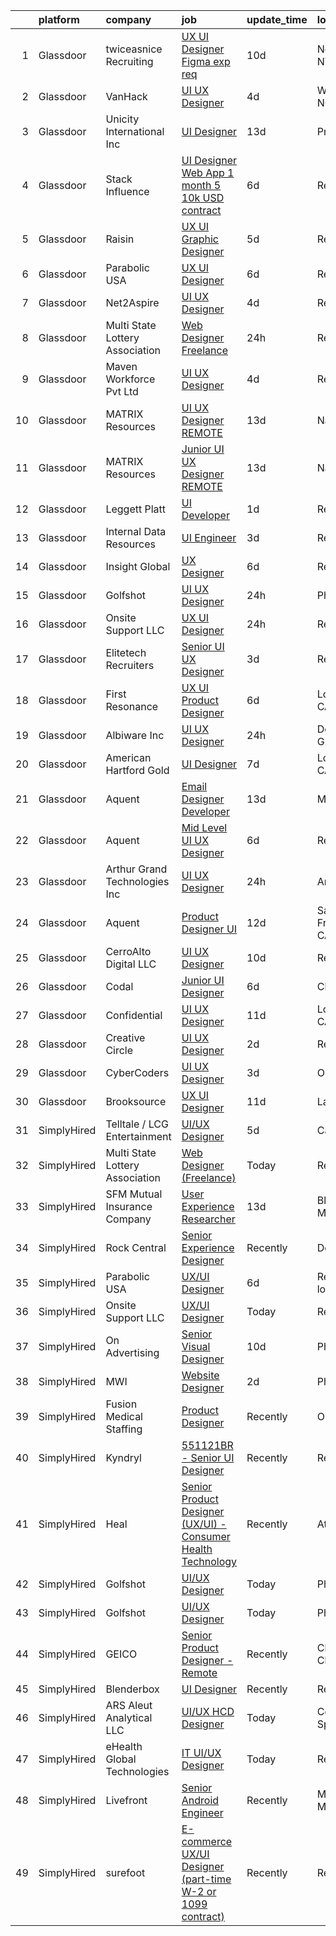 

|    | platform    | company                         | job                                                                                                                                                                                                                                                                                                                                                                                                                                                                                                                                                                                                                                                                                                                                                                                                                                                                                                                                                                                                                                                                                                                                                                                                                                                                                                                                                     | update_time   | location             |
|---:|:------------|:--------------------------------|:--------------------------------------------------------------------------------------------------------------------------------------------------------------------------------------------------------------------------------------------------------------------------------------------------------------------------------------------------------------------------------------------------------------------------------------------------------------------------------------------------------------------------------------------------------------------------------------------------------------------------------------------------------------------------------------------------------------------------------------------------------------------------------------------------------------------------------------------------------------------------------------------------------------------------------------------------------------------------------------------------------------------------------------------------------------------------------------------------------------------------------------------------------------------------------------------------------------------------------------------------------------------------------------------------------------------------------------------------------|:--------------|:---------------------|
|  1 | Glassdoor   | twiceasnice Recruiting          | [UX UI Designer  Figma exp req ](https://www.glassdoor.com/partner/jobListing.htm?pos=117&ao=1110586&s=58&guid=00000182c98458eb8119d160892fbeeb&src=GD_JOB_AD&t=SR&vt=w&ea=1&cs=1_001ed545&cb=1661238270650&jobListingId=1008068818809&cpc=654405A9B1E0A9F5&jrtk=3-0-1gb4o8m8tk6e8801-1gb4o8m99ghrk800-cef142315f590e05--6NYlbfkN0AIiLXtwtv0BDns9BiY4ItblantFozdL6jLmLxNvS8mvobmNrnUvGB6FN7aqZoRML8DyGxjZBHxp-YoO7689R5S7sIL8j9JYX9W_Wfc1Gpuxn7nq2hOvJe9n-frA-rub1_WfzzCfG9ew5k6_n4AGP6iTzEaZvEbkYzv5B_6g37YE8OsNGpSwvDntpzqSxmUxvXlUsTg-9xhssjyyqFuZwVAcjASXMst1QWmpFqk7jExxMdr3ZoS8u4LpLi-aFz0wiH5kmea06__-UyTnX69AqU4E8ezQpRylG1-Zbw52c3-5wgmUXr4IjQJgXl98ekvwbAqfFY7hq7UkwQyGkmuwO4DR4DzalrbRRvCrvZL1J_FRbEoZpD-9pD5QY8q5lLCoeUSX7aX2iJGXkagtXnYu3qp2VfC9VMuO8USaRWtKZAAb-Yl_GSNH2zJQdi6A-NIqrE2ZXIB7z1wv39x-k4tWo8JbZkFkRvZrAl6Hpd2QimCB1nET4XH4DW5YUZ858dvEXhlJcMGGFqpkg%3D%3D)                                                                                                                                                                                                                                                                                                                                                                                                                                                                   | 10d           | New York, NY         |
|  2 | Glassdoor   | VanHack                         | [UI UX Designer](https://www.glassdoor.com/partner/jobListing.htm?pos=129&ao=1136043&s=58&guid=00000182c98458eb8119d160892fbeeb&src=GD_JOB_AD&t=SR&vt=w&cs=1_3a349456&cb=1661238270650&jobListingId=1008079230268&jrtk=3-0-1gb4o8m8tk6e8801-1gb4o8m99ghrk800-8436be6246fa71a7-)                                                                                                                                                                                                                                                                                                                                                                                                                                                                                                                                                                                                                                                                                                                                                                                                                                                                                                                                                                                                                                                                         | 4d            | Wilmington, NC       |
|  3 | Glassdoor   | Unicity International Inc       | [UI Designer](https://www.glassdoor.com/partner/jobListing.htm?pos=120&ao=1136043&s=58&guid=00000182c98458eb8119d160892fbeeb&src=GD_JOB_AD&t=SR&vt=w&ea=1&cs=1_965c836d&cb=1661238270650&jobListingId=1008062198570&jrtk=3-0-1gb4o8m8tk6e8801-1gb4o8m99ghrk800-fa6e63242de40b86-)                                                                                                                                                                                                                                                                                                                                                                                                                                                                                                                                                                                                                                                                                                                                                                                                                                                                                                                                                                                                                                                                       | 13d           | Provo, UT            |
|  4 | Glassdoor   | Stack Influence                 | [UI Designer   Web App  1 month  5 10k USD contract ](https://www.glassdoor.com/partner/jobListing.htm?pos=130&ao=1136043&s=58&guid=00000182c98458eb8119d160892fbeeb&src=GD_JOB_AD&t=SR&vt=w&ea=1&cs=1_722079e9&cb=1661238270650&jobListingId=1008075034318&jrtk=3-0-1gb4o8m8tk6e8801-1gb4o8m99ghrk800-dc09ce81916352cb-)                                                                                                                                                                                                                                                                                                                                                                                                                                                                                                                                                                                                                                                                                                                                                                                                                                                                                                                                                                                                                               | 6d            | Remote               |
|  5 | Glassdoor   | Raisin                          | [UX UI Graphic Designer](https://www.glassdoor.com/partner/jobListing.htm?pos=127&ao=1136043&s=58&guid=00000182c98458eb8119d160892fbeeb&src=GD_JOB_AD&t=SR&vt=w&ea=1&cs=1_3e6f833a&cb=1661238270650&jobListingId=1008076992237&jrtk=3-0-1gb4o8m8tk6e8801-1gb4o8m99ghrk800-dcf3a0b7e1705d15-)                                                                                                                                                                                                                                                                                                                                                                                                                                                                                                                                                                                                                                                                                                                                                                                                                                                                                                                                                                                                                                                            | 5d            | Remote               |
|  6 | Glassdoor   | Parabolic USA                   | [UX UI Designer](https://www.glassdoor.com/partner/jobListing.htm?pos=119&ao=1136043&s=58&guid=00000182c98458eb8119d160892fbeeb&src=GD_JOB_AD&t=SR&vt=w&ea=1&cs=1_8d00642d&cb=1661238270650&jobListingId=1008074018924&jrtk=3-0-1gb4o8m8tk6e8801-1gb4o8m99ghrk800-bd316e229083d2f2-)                                                                                                                                                                                                                                                                                                                                                                                                                                                                                                                                                                                                                                                                                                                                                                                                                                                                                                                                                                                                                                                                    | 6d            | Remote               |
|  7 | Glassdoor   | Net2Aspire                      | [UI UX Designer](https://www.glassdoor.com/partner/jobListing.htm?pos=125&ao=1136043&s=58&guid=00000182c98458eb8119d160892fbeeb&src=GD_JOB_AD&t=SR&vt=w&ea=1&cs=1_ee801255&cb=1661238270650&jobListingId=1008078988932&jrtk=3-0-1gb4o8m8tk6e8801-1gb4o8m99ghrk800-65885e2791a22fb5-)                                                                                                                                                                                                                                                                                                                                                                                                                                                                                                                                                                                                                                                                                                                                                                                                                                                                                                                                                                                                                                                                    | 4d            | Remote               |
|  8 | Glassdoor   | Multi State Lottery Association | [Web Designer  Freelance ](https://www.glassdoor.com/partner/jobListing.htm?pos=103&ao=1110586&s=58&guid=00000182c98458eb8119d160892fbeeb&src=GD_JOB_AD&t=SR&vt=w&ea=1&cs=1_57df440d&cb=1661238270648&jobListingId=1008086199830&cpc=4B86475FAF393599&jrtk=3-0-1gb4o8m8tk6e8801-1gb4o8m99ghrk800-b3389534c958821e--6NYlbfkN0CPEiJEzZq4I_K6S6Q9VC1QMfIsI0INZ1UYi7vjgDL48SUvOQou6hjm3q454dAM-M-vzccNmuKobiwfeMiyvU0aHOBppJLoex6r_CPGSb5Q8B_ag_X-EefPV1qXe7zOO_YzZQdPAQmrGSQIyao12eZzSplvlXDw8w-DIwIgqnYpYCOGEqjs8J-dk-uFbQW0cnarf8eao-PderiTTMxUrJWrUxrHXTWGKU7UdN1WmRK0o3YFEhepPuyQ1vq90xxVy0qRTv6R0OX9EjMTwPIWpZk6ig3vB0tyN26SkBvUdNkhOXo2bQrAQFVIjBzhqAJnmTi6C24FCvCNvZJUDTj0o7INB1bdRpFWU5Nw3Hf1He3O9ykWvkaQkJBArqs5y1z1gNyS-pkDfUqv-7xzz5m3tRb20Ry93lTYxtduaWoSkGajpGUtJL__1oQvoPVw9bDxKeQIxTH83VH3ZJmNzhp7zqnywVozfEzqfOMALQiJ1d8ocicYVPYqVl-WzgJW1r2PCLE%3D)                                                                                                                                                                                                                                                                                                                                                                                                                                                                                       | 24h           | Remote               |
|  9 | Glassdoor   | Maven Workforce Pvt  Ltd        | [UI UX Designer](https://www.glassdoor.com/partner/jobListing.htm?pos=124&ao=1136043&s=58&guid=00000182c98458eb8119d160892fbeeb&src=GD_JOB_AD&t=SR&vt=w&ea=1&cs=1_276a4a82&cb=1661238270650&jobListingId=1008078834494&jrtk=3-0-1gb4o8m8tk6e8801-1gb4o8m99ghrk800-35f1387b61ff5c84-)                                                                                                                                                                                                                                                                                                                                                                                                                                                                                                                                                                                                                                                                                                                                                                                                                                                                                                                                                                                                                                                                    | 4d            | Remote               |
| 10 | Glassdoor   | MATRIX Resources                | [UI   UX Designer   REMOTE](https://www.glassdoor.com/partner/jobListing.htm?pos=113&ao=1110586&s=58&guid=00000182c98458eb8119d160892fbeeb&src=GD_JOB_AD&t=SR&vt=w&ea=1&cs=1_994b9ca1&cb=1661238270649&jobListingId=1008063613140&cpc=FA84DF7EA1EC2398&jrtk=3-0-1gb4o8m8tk6e8801-1gb4o8m99ghrk800-1ade8380a6d4b0b3--6NYlbfkN0De5ppvndiyxA0pMSLQzOe_j9Mra0KF_8EhxTxOKXtZIfhM20E97mGJ28x3XA14Fw347YOZu9H1TYNv5pfUzEqcQ_ZkHkKxPnTBakrg7_2B78USbWXJWhdiHF-LknqHi7S_PZgXYKUGTXNEjFd4WyKdgk6wVGGYzYIP_JwuY0MurdC_ixRDxdgMZqJPT18fbwjA3JIcSGOoF_U5IsLguOINUHV7cAtesljsx2AP9RP0ARChNVYdJaJvTNL9vpoqAVnkke3TaIuLGuccGNR3PSGDb9CB2vokEXjBtKPvs-ff1KyM2oI5lrJTiTiEwIxqyKmN-aeX6uGxWMOkS_NtrywyMN8C7JNK2bzivJ2UDxpOt-ZYN_Z-btrlbVbII7r3tPzxhKmbZIsgWYT1nFymHnZ1Z4J6XmvFkm1OiVAlaHLC-7Q4Fv77Pz8nCBm0ZjpTFV3LH9Eaygkv_Nx0hXwzCdCpnqmO-K62qlGO9PR2-yLpt6er2kzh8gyTMTVQtkx9ZDLZ_nTqDOy4_wR8SJEs8-4jnEkORY6sjFO7tUfk7ybQgQ%3D%3D)                                                                                                                                                                                                                                                                                                                                                                                                                                        | 13d           | Naperville, IL       |
| 11 | Glassdoor   | MATRIX Resources                | [Junior UI   UX Designer   REMOTE](https://www.glassdoor.com/partner/jobListing.htm?pos=109&ao=1110586&s=58&guid=00000182c98458eb8119d160892fbeeb&src=GD_JOB_AD&t=SR&vt=w&ea=1&cs=1_654097e7&cb=1661238270649&jobListingId=1008063613141&cpc=A65DF3A704A48F9B&jrtk=3-0-1gb4o8m8tk6e8801-1gb4o8m99ghrk800-93ed54646864d401--6NYlbfkN0De5ppvndiyxA0pMSLQzOe_j9Mra0KF_8EhxTxOKXtZIfhM20E97mGJ28x3XA14Fw347YOZu9H1TW3cLCgiKdU9XDBC-yui81Ij8BUAH8nl8ee4EJiqTqxlFfbk3D2KluRYfYu0o-hUQvrSDoDGqUIsSNBqgrVpxZuBg9O-U62m1upbkFW5Gvtms5Qmw2VkYvMClOxYv7AXxI1iE7eIHeIFfZmJqVe63_fJQSBsaUvcDhU0esVn_fYgbogx0eq_6_iGvjhRp4WlUQPodeEtJVX0_XTwAmLmmGA1KvxLl01f6VBGbkD_GRssSmicXnfc1U66LdvWFkLWmcAGHEjGHyK49NM1Ra89nwR7pWpQMbN77cB7c4FqPL_3iTKPHbtNqak_V0X6hGPl3tYTsICEBukhgeq5QtOPgHI8tv2Gm2rxDkOP3mmWTpbBV_hT0D6sGC5B62ASviG_xrs7vwBZS91CKmG515-zK-jsInPqBWbOKeWZ7Jh2PRMBAo1Vg14u0HiEgGs-jBUW7y-HBCVd-5GDHPaCF38RPsubSaKg4evW7Q%3D%3D)                                                                                                                                                                                                                                                                                                                                                                                                                                 | 13d           | Naperville, IL       |
| 12 | Glassdoor   | Leggett   Platt                 | [UI Developer](https://www.glassdoor.com/partner/jobListing.htm?pos=126&ao=1136043&s=58&guid=00000182c98458eb8119d160892fbeeb&src=GD_JOB_AD&t=SR&vt=w&cs=1_90650d24&cb=1661238270650&jobListingId=1008084184966&jrtk=3-0-1gb4o8m8tk6e8801-1gb4o8m99ghrk800-2c206d6eecbc3252-)                                                                                                                                                                                                                                                                                                                                                                                                                                                                                                                                                                                                                                                                                                                                                                                                                                                                                                                                                                                                                                                                           | 1d            | Remote               |
| 13 | Glassdoor   | Internal Data Resources         | [UI Engineer](https://www.glassdoor.com/partner/jobListing.htm?pos=108&ao=1110586&s=58&guid=00000182c98458eb8119d160892fbeeb&src=GD_JOB_AD&t=SR&vt=w&ea=1&cs=1_ade99b92&cb=1661238270649&jobListingId=1008081469269&cpc=723ADC3DFE402989&jrtk=3-0-1gb4o8m8tk6e8801-1gb4o8m99ghrk800-87a42d0d3a12b624--6NYlbfkN0D-IIHpRgNhhiguU_t6VlqfhfFf3-SclHiEW6RanCpGL0AEnsnTmiX299MBfDVxpfqFIHLUZkrxoio22OVCWj8hs7XSZqfmbsYheLqYi2wlilauAmAOi7Dz7AaiPJJnsiA0lcM0Q2Xvu7ZBR6ffRGUZ9gTPPJJwW7H9_MUZNT6DkHevtRGiGdChC0xuGG3aunqnXwK8yL2MjUD8Uwv7btsmWQIKb1NzUJ8q39IeiCqgTiXdLRTt_aXbXdGKU6HkhrdxoVE9wkCn0RQ7IZ_We56bUsNDmELBmqpVs-pcnPaeV4sfTmmDtHTOhd7wJlQuedCIKihkLwJEVODCSneI3LVluRO7Vl8SPN-cULq77Azfq7fwEbDGeLtXYASmGSRd6hva19njY9A5PLyWJPyp-RnslYhESImRuPeSNALqqV6IMdXgqfkGFoen8g20VZ8At4lAOE4NNucE62TSwPn_ry2pPyTrHiRhf-o8xFl-35EvZq-_IhqSjp4F6v9kq_0bQtBfNmfMuweU0g%3D%3D)                                                                                                                                                                                                                                                                                                                                                                                                                                                                                      | 3d            | Remote               |
| 14 | Glassdoor   | Insight Global                  | [UX Designer](https://www.glassdoor.com/partner/jobListing.htm?pos=107&ao=1110586&s=58&guid=00000182c98458eb8119d160892fbeeb&src=GD_JOB_AD&t=SR&vt=w&ea=1&cs=1_9d40ebb2&cb=1661238270648&jobListingId=1008073881577&cpc=2CAED5C921A5F994&jrtk=3-0-1gb4o8m8tk6e8801-1gb4o8m99ghrk800-bd5a303d7d7cbc32--6NYlbfkN0BKkHZu3wF05EeDimN_p6sYpKCMArvwa95YdH7UpkaBCu3kko-CbOwOronkFQW1QDtkQvFEae3OZ1zlEOtgUpOkmMFtEbgHJ32Df8Fo4KYKg3vgXQPLSUTvHUy1F8ZUQ4V_ok-G790yz8AZbZtXSPGc3p3OFUeZCJVurIKNfCmfDZ5sZy3U_A2weGehS_S110uS9lop657pyLSTbOsH9Zd7Ir311bKXs6aqGkWos61Fu8BMqP3hGqwuFQOA1LpjJkr_QvQ34ULamWSPEXwtO47cByVV9vzj6QWTT-Kfv8JiINb9Dn3cQjus65CwuItlx5KmBY2Fftv5vTtUH4SD-3z6I9zH2lB0fifpBJ_vcZJqGyKPC9c0z86KRFiAFZfL36Rls9Gz3rSs-Vwym74yWec81TzeqTV7dMu__UUQmwkZsfo_Nv8TN2S5wlJI7cy_jzslCdpYHMyhpu6WMkOwpJX7MiM3InZ5VIHkHLUXsaMezoNvYTgpiSdP)                                                                                                                                                                                                                                                                                                                                                                                                                                                                                                                  | 6d            | Remote               |
| 15 | Glassdoor   | Golfshot                        | [UI UX Designer](https://www.glassdoor.com/partner/jobListing.htm?pos=104&ao=1110586&s=58&guid=00000182c98458eb8119d160892fbeeb&src=GD_JOB_AD&t=SR&vt=w&ea=1&cs=1_1e2c2519&cb=1661238270648&jobListingId=1008085946303&cpc=2F9DD8B511C89582&jrtk=3-0-1gb4o8m8tk6e8801-1gb4o8m99ghrk800-e5cb6b5ba6efd3b7--6NYlbfkN0CddNxMTMLwH40lTaZJThwUnXaaj4n8Pu5hTiIBK9zti_yKWKQvAOupfS5MhZvS8F1143AQTOe31w75dKjGQwllXjtlbr_GHJ2zWwCTYKCQo7slhDGgqQntsNobW6is6hnC3OUBYT552AtD0_sS63AePSFauotVCjgREMR5LCPuAA6y0Kr4B57VFrQkpMrY1fw3_XV9zk1UyDCSXOVQro6ZKvYJYgncvATmxX4rVbPn2drd412EGA_bk9VgGWrNg8DSdItQf0bfHsldcBqTTP6D-AIHI9gyZ6spHxp6KRuj76bWTU6ATItKnJxzgQ7Rp1z2SRVk07kCj0y-o1RS-3hrFX5_cTdxB_sd9rFRFTbpQgD9Wd3m2ssA1Tp87za5JmjAkwgflSw5GOesrw4_X3OcAIDn3O2xukwAnxB5bsitXTtjAKTNTf5DIlgGySWndo-8HhQLzl0kcsDJdvo42T0B64_VLfu8EuXYZVtc3Qpnf8ozodWvMZwPwUPhYMB09so%3D)                                                                                                                                                                                                                                                                                                                                                                                                                                                                                                 | 24h           | Phoenix, AZ          |
| 16 | Glassdoor   | Onsite Support LLC              | [UX UI Designer](https://www.glassdoor.com/partner/jobListing.htm?pos=128&ao=1136043&s=58&guid=00000182c98458eb8119d160892fbeeb&src=GD_JOB_AD&t=SR&vt=w&ea=1&cs=1_342deaf7&cb=1661238270650&jobListingId=1008086188115&jrtk=3-0-1gb4o8m8tk6e8801-1gb4o8m99ghrk800-449c226ce5f94274-)                                                                                                                                                                                                                                                                                                                                                                                                                                                                                                                                                                                                                                                                                                                                                                                                                                                                                                                                                                                                                                                                    | 24h           | Remote               |
| 17 | Glassdoor   | Elitetech Recruiters            | [Senior UI UX Designer](https://www.glassdoor.com/partner/jobListing.htm?pos=105&ao=1110586&s=58&guid=00000182c98458eb8119d160892fbeeb&src=GD_JOB_AD&t=SR&vt=w&ea=1&cs=1_6be5e48e&cb=1661238270648&jobListingId=1008081241942&cpc=AC285F3A3ECA6BB0&jrtk=3-0-1gb4o8m8tk6e8801-1gb4o8m99ghrk800-5f5fec2870d43fe9--6NYlbfkN0AW31Gic_wabho8Nv_ZbQc2hA2cevYtvDlbW5VVZvB7_on6M4fVqf_U4xZByv8wRAzDJauNrz4_Sm4cEZiGZPauC1YHk2eBPymVyZYultETAPWWlD21nDZP-ss3txUdRNftsS9CJ3T_lj3hL8vtDa-FcVuj4g9BQOhnrZeePHZ6l-eRtpugPfXJ_T0ornNyIMHBJWHAynAn5AsAL60OFmJ8KmdNtyIpXczR0q0_j3Ov2hN-UQNqEvz_RrHYGVk555cllx7kFQht9gPaHNFPpV6UTgD8oqj_2YiizK9oKY6S2YVS426z4WwgEWpGHJdT-waPaBHoIInmxftpmodKeZyoxHSH5FfTSIK9Z_-XSSLDh8Zzr0VAU9OCkbPZQ9voEL6DMWoJuwgXBQ-BqziI9kXkribC03n54TssewhyTdzp0YC-e8go7esMs7omULgOSu-L6lDmqZIJLKpJl-FbSIhdaLEEZPzpYAFhjrsLB0AqqCv-76OEzgO-)                                                                                                                                                                                                                                                                                                                                                                                                                                                                                                        | 3d            | Remote               |
| 18 | Glassdoor   | First Resonance                 | [UX UI Product Designer](https://www.glassdoor.com/partner/jobListing.htm?pos=110&ao=1110586&s=58&guid=00000182c98458eb8119d160892fbeeb&src=GD_JOB_AD&t=SR&vt=w&ea=1&cs=1_d65623ec&cb=1661238270649&jobListingId=1008073633770&cpc=BBD63848FB84346C&jrtk=3-0-1gb4o8m8tk6e8801-1gb4o8m99ghrk800-45a1e9b2fa0f0f98--6NYlbfkN0A67EbyqQZ2m7633xFuWhEzGHB4JWu7JYf7ZqKJexKnq-ewtEJ0iRSzNpebqvhoIpdb03KCrojhJnEvqOB-r9fr7Ydf0eKQOaScApv75GSj-XgdoSIBLxU7NgNg5yIze3MBoo_oCIvJ8ElDlZjZqUDa2RFmrCrbfBS8wXuJ4jjcFin0dfamKsRszTaw71lgKIEExAhpuqy5eA2_fgmNaX4UbfoZK1YYGoUTqNbzQBx9GdhivB7blsuYeDLCYSGwORkNV2rWuPwm0mGCsVrAQ7byT0YHaKZpVHMr0qepDm5VaP7n5JZIUkHiwInH3vefYW2VQQ_XlfqFzptPcqJpJK_eG8LSRD-rTmetY4D0vVJI8fpnoV8jn7-6P90Uv3qhTwTCOOXJk54EVVFsHUjZUmIS56wP-_GiVJZYzMoFSZIwe9p48Z8Ij7SRZyhfqTrecb8J3J42Pd7Y-xR06WUv05x6WGcCGaDRWX-PFsq_BT7G2A56SWJo4Bc2lsXT1iOBXr8%3D)                                                                                                                                                                                                                                                                                                                                                                                                                                                                                         | 6d            | Los Angeles, CA      |
| 19 | Glassdoor   | Albiware Inc                    | [UI UX Designer](https://www.glassdoor.com/partner/jobListing.htm?pos=101&ao=1110586&s=58&guid=00000182c98458eb8119d160892fbeeb&src=GD_JOB_AD&t=SR&vt=w&cs=1_d8c8378e&cb=1661238270647&jobListingId=1008086579650&cpc=E04C949A9101C6A2&jrtk=3-0-1gb4o8m8tk6e8801-1gb4o8m99ghrk800-44bf87ff63fcc9ed--6NYlbfkN0BkWXEwWerbz0m9LFgKEi4DX24AYVGCew29QunQe5ICtpIbctQlXZCXQrz4G_y1rUixQpEWrkTzHIcHUwRzGhzDoT7A0TP6wrcy_GB0ATFriFPtyICIBqpTZXzVDjSdFhu83TplhTzXzGs-jhdMV3EgRTqh36Fo-SR_jD3l__LqXLEVViqCT3Idbf2bmmps4IQnq8jTlYuPKsky3Qbj2k0R0Sgc2nbkukj-kLzR5-pHTFD8sBw954QMIhyjdWHZ81-DVyDteAi2tTlR3Nza8EzcyrsGJvn4dXWYKaKC4XDvKukFkYs1cVNGwpg1WI2wbK1oaPkeILzN5HkOw7jRlz-t4Ml1ivmCwu8T4ij6vd0GoKpPn_Gvkv7huBmi9te8HzS7o8ABOyoOrKXaJpKF4XjfQOIGJ7gLNKSyka247g6k4ZFR9wMm9v62KVsgL3-gmOzi1hC-05EDBeKJ35xiP7okLiqoWR15T9Va-lljXYzW-88u7RPznFRSd3wEV-Ln4o7QSf6BaKaYFBBmgeboK3cprBC7qDXDQudCrpPMo6T2wdBc89DT0ThgCXlOn9alMpD3OYWahap7SQ%3D%3D)                                                                                                                                                                                                                                                                                                                                                                                                                        | 24h           | Downers Grove, IL    |
| 20 | Glassdoor   | American Hartford Gold          | [UI Designer](https://www.glassdoor.com/partner/jobListing.htm?pos=106&ao=1110586&s=58&guid=00000182c98458eb8119d160892fbeeb&src=GD_JOB_AD&t=SR&vt=w&ea=1&cs=1_06da90bc&cb=1661238270648&jobListingId=1008072233858&cpc=A0032DE20586B9BD&jrtk=3-0-1gb4o8m8tk6e8801-1gb4o8m99ghrk800-6e47aba01d0baa53--6NYlbfkN0DbHp5n7ncm4C7zTLBChB4_smQ5E65ez6P_Cdr9E5EALMEV6pT2dIDzV0BAy8X2fZ55kaiSKieP8cGZcguj_66FmqTfyQgVDK_JbPFiwXRiix_pVD7eAlz9iMaX9tbyisypnkaGZiY8ZXX_gvSLL9zH1b8yNxLZVHn658JWJpVn0bPaxbKLGRjtV6SQAOnEFzoXqnGbpgw9kjo9WeXUq6gCJtK5epOlVAYXRfa0XAxrjZG9TeN1CXZhkLA67StqAdeJCdvTYeOOtUOhGk1UHPPW6T4jB0XMosu8nFu1NEvCGahEcd2qlHLWYnOBbnaUTYtHWu-gq_4-qv8GT9FN721sN2lpAyY74g0p2QMlj7IuKpQpDtWZJB4HXVXkcCsUlsMD7YezVrEirZnKsOU6JHhhODrjcqMDjmV0uhwTbHSTamJiQSpj1uS-PXeqfdPfk8vo9sSAhgYGpZA4_f-XQX2HfEjF50d3jm2ilzoXEtJGMc_VnQ5Q_slj)                                                                                                                                                                                                                                                                                                                                                                                                                                                                                                                  | 7d            | Los Angeles, CA      |
| 21 | Glassdoor   | Aquent                          | [Email Designer   Developer](https://www.glassdoor.com/partner/jobListing.htm?pos=116&ao=1110586&s=58&guid=00000182c98458eb8119d160892fbeeb&src=GD_JOB_AD&t=SR&vt=w&cs=1_8cb1f11d&cb=1661238270649&jobListingId=1008063506203&cpc=FB7E4A1762AE5BEC&jrtk=3-0-1gb4o8m8tk6e8801-1gb4o8m99ghrk800-81f66ac0617ac308--6NYlbfkN0DMrcEu7yrtATojKJA7cEzGQ3FdRGWLh0CZQInL4ECGI9gD0Wolx9R2v-Aex0-GK07CFRXuAyVUqqDdWqgnAY3f8fv_frR8awgIXiu3YXjZJb5Frrci7jPiqg__1ogudDJ5yzLZW31j0btrCAm0bBUqxkfuA6zQI6q7AH0oojmb_Pi3mD4f3ULAyzMGR1fssGR9-7PkBxrDSDHhxUmsqap5JU6-RnrZb8EM8nJnHX_bvnFOPlf_R_1R7YdBFb393j93aGOC9wFgBY_GR4fcQXt624u33z6gWNrZ8VvF1QSdNvq_F_R1jHoyiX-MO9HXdaZQLxfiYY6x76zcWy-2YI5s-jNmiwD5AHYdgoddOpwBG0OQ1I43dcXuSXbg_bNtGGw0h93PR__uhlpNDmCN5wLMNkm2p5yAHdJCZ-0OHLs2gvdM8Xh3VGCXUnAL0h4zGNc1MVwwgdvVJw%3D%3D)                                                                                                                                                                                                                                                                                                                                                                                                                                                                                                                                            | 13d           | McLean, VA           |
| 22 | Glassdoor   | Aquent                          | [Mid Level UI   UX Designer](https://www.glassdoor.com/partner/jobListing.htm?pos=111&ao=1110586&s=58&guid=00000182c98458eb8119d160892fbeeb&src=GD_JOB_AD&t=SR&vt=w&cs=1_2d21a65b&cb=1661238270649&jobListingId=1008073932058&cpc=334ABAF5D42DC775&jrtk=3-0-1gb4o8m8tk6e8801-1gb4o8m99ghrk800-dab5df4474e7c143--6NYlbfkN0DMrcEu7yrtATojKJA7cEzGQ3FdRGWLh0CZQInL4ECGI9gD0Wolx9R2EDT7B77c2cQ3YhwS3uX0Dc0Z-X3QDKtUBk9io-nuo4mqIiBaoKCUkEJy_JAL7WwXovCFeGp0i10Dtf4drg_4fygyDnPMYz8o1-mutPBBlPVvsl-2p6a47c9nUIgjuuVycHoy_5Q30Xv_Zew25ehA2PvmKnGq3tkdWz9dL7ixIVN9eAl716TNQGh9fnpXXkmca-SSTXcR3ptPQmGCUfF36AceQqmg8ivUF_gkGiTzOfFzNevuQmgFV2W57CuNuZdtaJn4goXvjLbBbEafWikHoss9NtyI6m48nNHqm9vT6MTcxTDEH-JK3CaMNlc9Ocm9QX9LRksFQ-NhiPHNzlBNxYE2tOv-86gtm-bf1SakyshZs3YiHIxzCmqlnSuf9My1i4CMo-3rF75u41DlrrS9Si7y3j5ceCdM)                                                                                                                                                                                                                                                                                                                                                                                                                                                                                                                                        | 6d            | Remote               |
| 23 | Glassdoor   | Arthur Grand Technologies Inc   | [UI UX Designer](https://www.glassdoor.com/partner/jobListing.htm?pos=121&ao=1136043&s=58&guid=00000182c98458eb8119d160892fbeeb&src=GD_JOB_AD&t=SR&vt=w&ea=1&cs=1_56f10b58&cb=1661238270650&jobListingId=1008086323035&jrtk=3-0-1gb4o8m8tk6e8801-1gb4o8m99ghrk800-48581396590d4a89-)                                                                                                                                                                                                                                                                                                                                                                                                                                                                                                                                                                                                                                                                                                                                                                                                                                                                                                                                                                                                                                                                    | 24h           | Arlington, VA        |
| 24 | Glassdoor   | Aquent                          | [Product Designer   UI](https://www.glassdoor.com/partner/jobListing.htm?pos=114&ao=1110586&s=58&guid=00000182c98458eb8119d160892fbeeb&src=GD_JOB_AD&t=SR&vt=w&cs=1_f874f045&cb=1661238270649&jobListingId=1008065863474&cpc=FB7E4A1762AE5BEC&jrtk=3-0-1gb4o8m8tk6e8801-1gb4o8m99ghrk800-680eb741fc3ddafa--6NYlbfkN0DMrcEu7yrtATojKJA7cEzGQ3FdRGWLh0CZQInL4ECGI9gD0Wolx9R2v-Aex0-GK05Aegfxd9wyige9ctlF2e2V1Q-2fUJkQppC89bgU9N5sf6g3NaiEncPQ0jOOW8hVFyrfm0nT0blcMJJzMYSTaQApgaBx1QR5fc32PjMDt1eDundmyA6U2nzM63NAbwses9m_itb0Di0GloefCk06rxoEpTU6ySsb6osSnofK0uIHSWjUi_KDPGoBu4KKCHQIQc4HyWL0a5pfcLSKtWEvsd9Nui7X4ffT4dOazmj9Nw5QO9gSwcDlm8OKFdhBO-nIJcXqBgbATX1Wu8rZzxgaZPC1PqCjFIW3UUAiFTXKAe6bs5m4l_0RJ9wjgteS0hhznr5bIRAJU-xC1P8L9cp6K_kwl6M1eX_W30ZwjoBM9LvorcyeIeEhecvf1NB6xGNMcpUVXvgLnZOKA%3D%3D)                                                                                                                                                                                                                                                                                                                                                                                                                                                                                                                                                 | 12d           | San Francisco, CA    |
| 25 | Glassdoor   | CerroAlto Digital LLC           | [UI UX Designer](https://www.glassdoor.com/partner/jobListing.htm?pos=123&ao=1136043&s=58&guid=00000182c98458eb8119d160892fbeeb&src=GD_JOB_AD&t=SR&vt=w&ea=1&cs=1_2eee7d14&cb=1661238270650&jobListingId=1008068337605&jrtk=3-0-1gb4o8m8tk6e8801-1gb4o8m99ghrk800-de22ae579c00621f-)                                                                                                                                                                                                                                                                                                                                                                                                                                                                                                                                                                                                                                                                                                                                                                                                                                                                                                                                                                                                                                                                    | 10d           | Remote               |
| 26 | Glassdoor   | Codal                           | [Junior UI Designer](https://www.glassdoor.com/partner/jobListing.htm?pos=122&ao=1136043&s=58&guid=00000182c98458eb8119d160892fbeeb&src=GD_JOB_AD&t=SR&vt=w&ea=1&cs=1_976dd5c9&cb=1661238270650&jobListingId=1008074763452&jrtk=3-0-1gb4o8m8tk6e8801-1gb4o8m99ghrk800-0f436a2a2c6dba5f-)                                                                                                                                                                                                                                                                                                                                                                                                                                                                                                                                                                                                                                                                                                                                                                                                                                                                                                                                                                                                                                                                | 6d            | Chicago, IL          |
| 27 | Glassdoor   | Confidential                    | [UI UX Designer](https://www.glassdoor.com/partner/jobListing.htm?pos=102&ao=1110586&s=58&guid=00000182c98458eb8119d160892fbeeb&src=GD_JOB_AD&t=SR&vt=w&ea=1&cs=1_13dc66da&cb=1661238270648&jobListingId=1008067427994&cpc=632C08DE5A4EA969&jrtk=3-0-1gb4o8m8tk6e8801-1gb4o8m99ghrk800-dbb1fc666b935ed5--6NYlbfkN0B0loyvPYJ8wD4S7LZcbpG0lHdg-ap_IBmQwOBYVYgQJKGctTZBEAzlGkcvuXBkqA6UHp8cGI9fu1xtBQOns-O40rKW0CsIKuyLmkdBfVtAMAFRsA_LVYevvWbTtBhLM7Qao5yeTl4zQDyIQ1Ponb1Ip2-KIthBzYiq1vu0g2ixb_sKyBvkTYPnbjE-NmOpsfMmVcz10hCo5s0fqQYevxF85EVXmIqKHdKZ5iyXwvXC1cqQ4kIdI0eu7vwnc_eMbykZHOKqtm8OHtyFzNemDqLPE4Skzo9xe2RBKJE5uTMpRD_qePNK94G725ElK1MSNytwAqYZVKMuY8tqnuceWvUlCIaiK_n7SDJ32xfLkSozT9bd1JCtUp4I5v_0k1R-XP-AKL9amTomK9BTo5PbH5TyixwpUqjnWuTNJfrtAVZeIQ7OTjNES7g1iGl9mlP5IVcqhoWlTnK4_hkxY1w-tMm8b5EPWYnhXpAI_IBqcKrV7qXZrfI5Gbp-)                                                                                                                                                                                                                                                                                                                                                                                                                                                                                                               | 11d           | Los Angeles, CA      |
| 28 | Glassdoor   | Creative Circle                 | [UI UX Designer](https://www.glassdoor.com/partner/jobListing.htm?pos=112&ao=1110586&s=58&guid=00000182c98458eb8119d160892fbeeb&src=GD_JOB_AD&t=SR&vt=w&cs=1_1d0dcd51&cb=1661238270649&jobListingId=1008082446342&cpc=9DC6E4D8324653EE&jrtk=3-0-1gb4o8m8tk6e8801-1gb4o8m99ghrk800-eaab48fa98320e06--6NYlbfkN0BPwlZa85gbT4Q3XYQoU_uQn0Qmw9zd_9UNfmcwtqAVud1yvyq1Z4UAlx1bxhDUi3KTDzblmWLNalwuO4eZEgHBbqrqAIUD4S8IskC6A1ivfFJXZNFp_VL4dg0QgkVi4PHNPpj574FhhgcpSH4dUzOxW0AG8g94MxWodZgpGLO1g30Z0Dd9SXAqGlKDaAeMw-QXqwAaVcay4ls5pYZX48Ytsosg65LE2yt6oeLh6OzqATgERz4-ltBzISe-ZU4MF412qmY5wu1gAr873loUBRYmBL8YdVXblzRAVM4yABavGfUB2duILNaEgxyp9BDuzUwksvZYL-oM5jnqO4mdNVj7D0k5WXLlVIZGPCAda8KelP4adOfNzaEek4Nz-DSAO6ixE69qaOzdL_kEFtRxbauLKBOLVUG5DCtAe_cH99pFrL5CzdsJZb5PKZVu0DLmR0sbxdf6tq_-L1ntGtTkgiW4Z-tnvfYGScGP3zSHRR0JK-Th-xpBcfMHbZwrJm1UpSAd0AeKVHVrSw%3D%3D)                                                                                                                                                                                                                                                                                                                                                                                                                                                                                        | 2d            | Reno, NV             |
| 29 | Glassdoor   | CyberCoders                     | [UI UX Designer](https://www.glassdoor.com/partner/jobListing.htm?pos=118&ao=1110586&s=58&guid=00000182c98458eb8119d160892fbeeb&src=GD_JOB_AD&t=SR&vt=w&ea=1&cs=1_b5b64359&cb=1661238270650&jobListingId=1008081634350&cpc=2CAED5C921A5F994&jrtk=3-0-1gb4o8m8tk6e8801-1gb4o8m99ghrk800-7a2bf0340ad06707--6NYlbfkN0CpFJQzrgRR8WqXWK1qKKEqALWJw739KlKqr2H-MSI4eoBlI4EFrmor2FYZMP3muM1BfrJgYTyeTTTR3kWTthoHAKR1Qd9J557r5Xtw6GTC3-RTyLQJLr1p-R5H7Yz_kz2-HHVUL9fyrDvl4n0cYRdT47J8xpF1K_uVNCOPviCBwJvFuHcaHlqjLatk_ioRK6zcckYEHYxAe_LDJf1g-fjJPP6yEBSaUEjStsXTNAn9jnYJMXLfZb8P-2C2yaGKvcpsEbyCs6JOStXhMYfYSEX74kEd2r_hOqd8lz2y_qcH-yCSr1I5FI-Tgq2pT6EZKicX0T9Skz2kr2sGqVOz3iFT4rAA48x_8ub0ivKTAa8dplDMF075s6cOJ8iwqBJC37cT8iM2JXCL5pC0oQkFs3WZicKSI1G6sF2diWvjEH0-KVsDo9gGJgMXAY0Ee5NZ-Ihgr-elxtROPWczSFEHvlgEcX-wX_92IsTRar0_xPLOeUxWgGw3-GvM1Q5BALaCGbRRU58fFm9AX9xdupOZ7lMIexLS8-Aq9_baKP58RDjxWcxo2UkwM9VNSWPDr5R0HDiZaSKugu6Cf-J7NbqLFk0U3170Pxhm3rds-OaAjt2imI-MVSC4W-FyXLrhJgqQ8z7_myUUeQYeZfPz-NU34gbAqd4AisALVZ578641ts9EImpIAWHyxA90JApKFECQ3-EkOiZLs6bNsdL_E3yAcNqfcpjLo-ZHFKuWLMkdy3kHKGso4bL2TvJ_A2YY52s7z9z4r2bZ9ebejZSI35w-ZvPmfRJseWhpg9XPjA7g4_DAzjT12nQrS9Ojtob5-VCLdv64ca9fBTLKC_425cRZdx1gvT70zj4_uBmfcVuOJ85VYZ6rOjIwk-yCHaGPDxExZC5pWMB_HmoFPIwQcLVplxC7torPLYQ1HwSp0yYbdDhOqHV2Pc9BJfOzc7JcqqTv8ikNDl8Sm_dnp7T_zV2mAuhz2KUEQO2WjF8%3D) | 3d            | Olympia, WA          |
| 30 | Glassdoor   | Brooksource                     | [UX UI Designer](https://www.glassdoor.com/partner/jobListing.htm?pos=115&ao=1110586&s=58&guid=00000182c98458eb8119d160892fbeeb&src=GD_JOB_AD&t=SR&vt=w&ea=1&cs=1_ae1f87cf&cb=1661238270650&jobListingId=1008066790611&cpc=32EE424DE2B657EB&jrtk=3-0-1gb4o8m8tk6e8801-1gb4o8m99ghrk800-d94e0516819b57c1--6NYlbfkN0BhNN3PPgKPbTMZB0Y0J5JTZS3FnMM-ugqbblX4_m-srDJielPNCs_lvQXXEB0CV7OkZAo-PeYibA4IGg7Ga4LFX4gDxFnyYCGf6jnFTfwr_A3wp8AuKFBmBXDYnZV52jIw03WT0XRIOieenmJIhRQiLYTihajz_24AWRusPd6ACdH0fZuXo4TFTucJEup83yPj8bpoGLhf1ynfZJUsYPWhQL54jue-ioDLX6f1nI6wdB8EM9h7exnx1cJWAVIIFhutI3Mv7BbfrFBsSIAfbPqGirygRvsVv--06qtoN_WQGghFPVCgVwa0pudDpqv5YUqVqr2ZXFONH2DPRYTvygJlE4UcPZMgvtiJcxIOOrBLK45lHRChffJpptZRwOxVKw1Eo6bohO6m-7SZSVWeQIaOALI9po1wR5_EowAyMH1GEA2rLhn_3krRo8wHuh_9nm2bIpcDFmXk3_YfCPnDeXeWOU-vZqBIvEN-iwQ_LOvXTyzako9RHkubjU-AfYytUmM%3D)                                                                                                                                                                                                                                                                                                                                                                                                                                                                                                 | 11d           | Lansing, MI          |
| 31 | SimplyHired | Telltale / LCG Entertainment    | [UI/UX Designer](https://www.simplyhired.com/job/OTLQIJmlmbbdN1RBMEi_j_bXY5ZcGV_nochz_XDuvHc4OmIhkuBwbw?q=ui+designer)                                                                                                                                                                                                                                                                                                                                                                                                                                                                                                                                                                                                                                                                                                                                                                                                                                                                                                                                                                                                                                                                                                                                                                                                                                  | 5d            | California           |
| 32 | SimplyHired | Multi State Lottery Association | [Web Designer (Freelance)](https://www.simplyhired.com/job/LP9PIt6IgF_2x0DiBy1UFxoTMqKnsj0bUXODJDFQP6J46q_izKEKPw?q=ui+designer)                                                                                                                                                                                                                                                                                                                                                                                                                                                                                                                                                                                                                                                                                                                                                                                                                                                                                                                                                                                                                                                                                                                                                                                                                        | Today         | Remote               |
| 33 | SimplyHired | SFM Mutual Insurance Company    | [User Experience Researcher](https://www.simplyhired.com/job/q7YkSDr49eIMyGsjnEsWzQDcdRzh4LJi6vHhnUzHogohwIPFoCfm4w?q=ui+designer)                                                                                                                                                                                                                                                                                                                                                                                                                                                                                                                                                                                                                                                                                                                                                                                                                                                                                                                                                                                                                                                                                                                                                                                                                      | 13d           | Bloomington, MN      |
| 34 | SimplyHired | Rock Central                    | [Senior Experience Designer](https://www.simplyhired.com/job/UsF5NXTI_IXYhcawUmw3kN32jP06WleBqauCl8-aleTJzozKLE6Thw?q=ui+designer)                                                                                                                                                                                                                                                                                                                                                                                                                                                                                                                                                                                                                                                                                                                                                                                                                                                                                                                                                                                                                                                                                                                                                                                                                      | Recently      | Detroit, MI          |
| 35 | SimplyHired | Parabolic USA                   | [UX/UI Designer](https://www.simplyhired.com/job/pEqdK1ZtpDmeq73yquGGKFwJJ-FYEH68WPNLsjvSTJsnXTawQOvCJw?q=ui+designer)                                                                                                                                                                                                                                                                                                                                                                                                                                                                                                                                                                                                                                                                                                                                                                                                                                                                                                                                                                                                                                                                                                                                                                                                                                  | 6d            | Remote +1 location   |
| 36 | SimplyHired | Onsite Support LLC              | [UX/UI Designer](https://www.simplyhired.com/job/ZPC4K9vo8UTbHfIO7ZU45gbIyUrIV5pNs21YCyXysH0x0mZJKtZl3w?q=ui+designer)                                                                                                                                                                                                                                                                                                                                                                                                                                                                                                                                                                                                                                                                                                                                                                                                                                                                                                                                                                                                                                                                                                                                                                                                                                  | Today         | Remote               |
| 37 | SimplyHired | On Advertising                  | [Senior Visual Designer](https://www.simplyhired.com/job/XDeBbnf20Op6aumDxSdqxolCdg4dHG_6FDDHOOYbTQo7TO7wmJe20g?q=ui+designer)                                                                                                                                                                                                                                                                                                                                                                                                                                                                                                                                                                                                                                                                                                                                                                                                                                                                                                                                                                                                                                                                                                                                                                                                                          | 10d           | Phoenix, AZ          |
| 38 | SimplyHired | MWI                             | [Website Designer](https://www.simplyhired.com/job/t1B5c3Mk9P87zda9sCDZcwdqqixd6m2_IzPanpkvicSdfM_LVWGFXg?q=ui+designer)                                                                                                                                                                                                                                                                                                                                                                                                                                                                                                                                                                                                                                                                                                                                                                                                                                                                                                                                                                                                                                                                                                                                                                                                                                | 2d            | Phoenix, AZ          |
| 39 | SimplyHired | Fusion Medical Staffing         | [Product Designer](https://www.simplyhired.com/job/CkvdKoBsJgzs_CdBD7hjmrN8LLOl-erbZtsJO5xBNvLJR7zJfvQb-w?q=ui+designer)                                                                                                                                                                                                                                                                                                                                                                                                                                                                                                                                                                                                                                                                                                                                                                                                                                                                                                                                                                                                                                                                                                                                                                                                                                | Recently      | Omaha, NE            |
| 40 | SimplyHired | Kyndryl                         | [551121BR - Senior UI Designer](https://www.simplyhired.com/job/ln0q34g6s9axBOm-rTUWAVtLoFSFqQUKmESbQP3-Av_kUwzfaMU9MQ?q=ui+designer)                                                                                                                                                                                                                                                                                                                                                                                                                                                                                                                                                                                                                                                                                                                                                                                                                                                                                                                                                                                                                                                                                                                                                                                                                   | Recently      | Remote               |
| 41 | SimplyHired | Heal                            | [Senior Product Designer (UX/UI) - Consumer Health Technology](https://www.simplyhired.com/job/jV8vhDEtSKd6cMEVcXh7OXg4TaC09lx8gXsZGIhemDExicaP6c7CuA?q=ui+designer)                                                                                                                                                                                                                                                                                                                                                                                                                                                                                                                                                                                                                                                                                                                                                                                                                                                                                                                                                                                                                                                                                                                                                                                    | Recently      | Atlanta, GA          |
| 42 | SimplyHired | Golfshot                        | [UI/UX Designer](https://www.simplyhired.com/job/XPyK1hzP6-Kc7r2p9v0ND5iNetx23HRqiaEhOBT4IMhwMyrwCJ0ltA?q=ui+designer)                                                                                                                                                                                                                                                                                                                                                                                                                                                                                                                                                                                                                                                                                                                                                                                                                                                                                                                                                                                                                                                                                                                                                                                                                                  | Today         | Phoenix, AZ          |
| 43 | SimplyHired | Golfshot                        | [UI/UX Designer](https://www.simplyhired.com/job/XPyK1hzP6-Kc7r2p9v0ND5iNetx23HRqiaEhOBT4IMhwMyrwCJ0ltA?q=ui+designer)                                                                                                                                                                                                                                                                                                                                                                                                                                                                                                                                                                                                                                                                                                                                                                                                                                                                                                                                                                                                                                                                                                                                                                                                                                  | Today         | Phoenix, AZ          |
| 44 | SimplyHired | GEICO                           | [Senior Product Designer - Remote](https://www.simplyhired.com/job/ln3sud8aZd5sLYh7KD6CsvNqb5UO84vfiWg14cWgaPWEKoWKejzmPA?q=ui+designer)                                                                                                                                                                                                                                                                                                                                                                                                                                                                                                                                                                                                                                                                                                                                                                                                                                                                                                                                                                                                                                                                                                                                                                                                                | Recently      | Chevy Chase, MD      |
| 45 | SimplyHired | Blenderbox                      | [UI Designer](https://www.simplyhired.com/job/IRc4UCojmmXpyhqGNaQv9LGrlS9wk8zw7TLQpqdh0Mklh-LCU2rUGg?q=ui+designer)                                                                                                                                                                                                                                                                                                                                                                                                                                                                                                                                                                                                                                                                                                                                                                                                                                                                                                                                                                                                                                                                                                                                                                                                                                     | Recently      | Remote               |
| 46 | SimplyHired | ARS Aleut Analytical LLC        | [UI/UX HCD Designer](https://www.simplyhired.com/job/pKGlYFsnf5XaqvclTMJ8jn25vMU8gXy3sTeN0CXj7_Ff9CqaHIx3Qg?q=ui+designer)                                                                                                                                                                                                                                                                                                                                                                                                                                                                                                                                                                                                                                                                                                                                                                                                                                                                                                                                                                                                                                                                                                                                                                                                                              | Today         | Colorado Springs, CO |
| 47 | SimplyHired | eHealth Global Technologies     | [IT UI/UX Designer](https://www.simplyhired.com/job/WZAn3fEHG_KJLjMTnZv8JC1gEid1vtjgjCVPOG5v0xrw91GuGOygjg?q=ui+designer)                                                                                                                                                                                                                                                                                                                                                                                                                                                                                                                                                                                                                                                                                                                                                                                                                                                                                                                                                                                                                                                                                                                                                                                                                               | Today         | Remote               |
| 48 | SimplyHired | Livefront                       | [Senior Android Engineer](https://www.simplyhired.com/job/OwPSGXRYs4BdInIRbe2UrKVgHF9zf0sDUM8oKPLvGoTcBuvtiQnwIg?q=ui+designer)                                                                                                                                                                                                                                                                                                                                                                                                                                                                                                                                                                                                                                                                                                                                                                                                                                                                                                                                                                                                                                                                                                                                                                                                                         | Recently      | Minneapolis, MN      |
| 49 | SimplyHired | surefoot                        | [E-commerce UX/UI Designer (part-time W-2 or 1099 contract)](https://www.simplyhired.com/job/nvxaGmxc6z-u5qkNPphyLjnX4NIqkJkKjaJ5oKlDu1IE8JdfsA8NhA?q=ui+designer)                                                                                                                                                                                                                                                                                                                                                                                                                                                                                                                                                                                                                                                                                                                                                                                                                                                                                                                                                                                                                                                                                                                                                                                      | Recently      | Remote               |